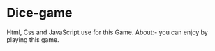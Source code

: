 # Dice-game
Html, Css and JavaScript use for this Game.
About:- you can enjoy by playing this game.
